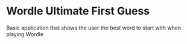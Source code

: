 # Wordle Ultimate First Guess
Basic application that shows the user the best word to start with when playing Wordle
 

